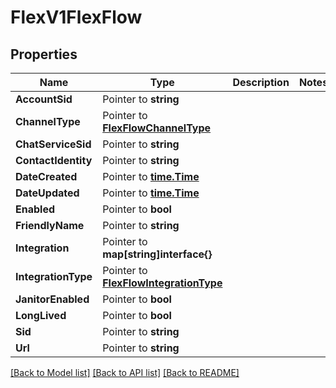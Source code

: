 # FlexV1FlexFlow

## Properties

Name | Type | Description | Notes
------------ | ------------- | ------------- | -------------
**AccountSid** | Pointer to **string** |  |
**ChannelType** | Pointer to [**FlexFlowChannelType**](flex_flow_channel_type.md) |  |
**ChatServiceSid** | Pointer to **string** |  |
**ContactIdentity** | Pointer to **string** |  |
**DateCreated** | Pointer to [**time.Time**](time.Time.md) |  |
**DateUpdated** | Pointer to [**time.Time**](time.Time.md) |  |
**Enabled** | Pointer to **bool** |  |
**FriendlyName** | Pointer to **string** |  |
**Integration** | Pointer to **map[string]interface{}** |  |
**IntegrationType** | Pointer to [**FlexFlowIntegrationType**](flex_flow_integration_type.md) |  |
**JanitorEnabled** | Pointer to **bool** |  |
**LongLived** | Pointer to **bool** |  |
**Sid** | Pointer to **string** |  |
**Url** | Pointer to **string** |  |

[[Back to Model list]](../README.md#documentation-for-models) [[Back to API list]](../README.md#documentation-for-api-endpoints) [[Back to README]](../README.md)



